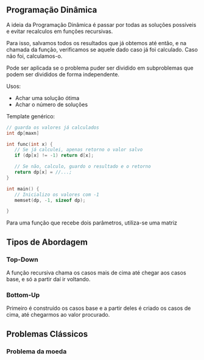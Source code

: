 ## Programação Dinâmica

A ideia da Programação Dinâmica é passar por todas as soluções possíveis e evitar recalculos em funções recursivas.

Para isso, salvamos todos os resultados que já obtemos até então, e na chamada da função, verificamos se aquele dado caso já foi calculado. Caso não foi, calculamos-o.

Pode ser aplicada se o problema puder ser dividido em subproblemas que podem ser divididos de forma independente.

Usos:
- Achar uma solução ótima
- Achar o número de soluções

Template genérico:

 ```cpp
// guarda os valores já calculados
int dp[maxn]

int func(int x) {
    // Se já calculei, apenas retorno o valor salvo
    if (dp[x] != -1) return d[x];

    // Se não, calculo, guardo o resultado e o retorno
    return dp[x] = //...;
}

int main() {
    // Inicializo os valores com -1
    memset(dp, -1, sizeof dp);

}
```
Para uma função que recebe dois parâmetros, utiliza-se uma matriz

## Tipos de Abordagem

### Top-Down

A função recursiva chama os casos mais de cima até chegar aos casos base, e só a partir daí ir voltando. 

### Bottom-Up

Primeiro é construído os casos base e a partir deles é criado os casos de cima, até chegarmos ao valor procurado.

## Problemas Clássicos

### Problema da moeda
